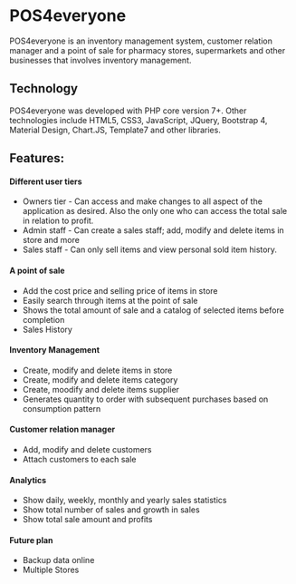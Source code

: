 # POS4everyone
POS4everyone is an inventory management system, customer relation manager and a point of sale for pharmacy stores, supermarkets and other businesses that involves inventory management.

## Technology
POS4everyone was developed with PHP core version 7+. Other technologies include HTML5, CSS3, JavaScript, JQuery, Bootstrap 4, Material Design, Chart.JS, Template7 and other libraries.

## Features:
#### Different user tiers
* Owners tier - Can access and make changes to all aspect of the application as desired. Also the only one who can access the total sale in relation to profit.
* Admin staff - Can create a sales staff; add, modify and delete items in store and more
* Sales staff - Can only sell items and view personal sold item history.

#### A point of sale
* Add the cost price and selling price of items in store
* Easily search through items at the point of sale
* Shows the total amount of sale and a catalog of selected items before completion
* Sales History

#### Inventory Management
* Create, modify and delete items in store
* Create, modify and delete items category
* Create, moodify and delete items supplier
* Generates quantity to order with subsequent purchases based on consumption pattern

#### Customer relation manager
* Add, modify and delete customers
* Attach customers to each sale

#### Analytics
* Show daily, weekly, monthly and yearly sales statistics
* Show total number of sales and growth in sales
* Show total sale amount and profits

#### Future plan
* Backup data online
* Multiple Stores
